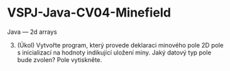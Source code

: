 # VSPJ-Java-CV04-Minefield
Java — 2d arrays


3. (Úkol) Vytvořte program, který provede deklaraci minového pole 2D pole s inicializací na hodnoty indikující uložení miny. Jaký datový typ pole bude zvolen? Pole vytiskněte.
